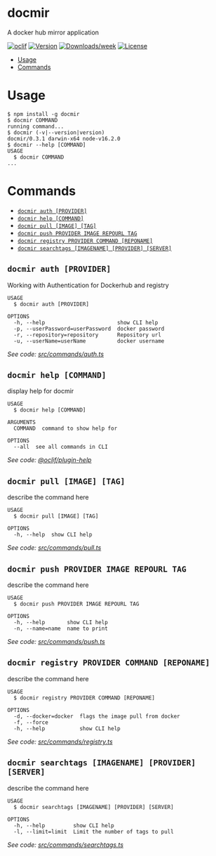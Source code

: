 docmir
======

A docker hub mirror application

[![oclif](https://img.shields.io/badge/cli-oclif-brightgreen.svg)](https://oclif.io)
[![Version](https://img.shields.io/npm/v/docmir.svg)](https://npmjs.org/package/docmir)
[![Downloads/week](https://img.shields.io/npm/dw/docmir.svg)](https://npmjs.org/package/docmir)
[![License](https://img.shields.io/npm/l/docmir.svg)](https://github.com/CaliFOSS/docker-mirror/blob/master/package.json)

<!-- toc -->
* [Usage](#usage)
* [Commands](#commands)
<!-- tocstop -->
# Usage
<!-- usage -->
```sh-session
$ npm install -g docmir
$ docmir COMMAND
running command...
$ docmir (-v|--version|version)
docmir/0.3.1 darwin-x64 node-v16.2.0
$ docmir --help [COMMAND]
USAGE
  $ docmir COMMAND
...
```
<!-- usagestop -->
# Commands
<!-- commands -->
* [`docmir auth [PROVIDER]`](#docmir-auth-provider)
* [`docmir help [COMMAND]`](#docmir-help-command)
* [`docmir pull [IMAGE] [TAG]`](#docmir-pull-image-tag)
* [`docmir push PROVIDER IMAGE REPOURL TAG`](#docmir-push-provider-image-repourl-tag)
* [`docmir registry PROVIDER COMMAND [REPONAME]`](#docmir-registry-provider-command-reponame)
* [`docmir searchtags [IMAGENAME] [PROVIDER] [SERVER]`](#docmir-searchtags-imagename-provider-server)

## `docmir auth [PROVIDER]`

Working with Authentication for Dockerhub and registry

```
USAGE
  $ docmir auth [PROVIDER]

OPTIONS
  -h, --help                       show CLI help
  -p, --userPassword=userPassword  docker password
  -r, --repository=repository      Repository url
  -u, --userName=userName          docker username
```

_See code: [src/commands/auth.ts](https://github.com/CaliFOSS/docker-mirror/blob/v0.3.1/src/commands/auth.ts)_

## `docmir help [COMMAND]`

display help for docmir

```
USAGE
  $ docmir help [COMMAND]

ARGUMENTS
  COMMAND  command to show help for

OPTIONS
  --all  see all commands in CLI
```

_See code: [@oclif/plugin-help](https://github.com/oclif/plugin-help/blob/v3.2.2/src/commands/help.ts)_

## `docmir pull [IMAGE] [TAG]`

describe the command here

```
USAGE
  $ docmir pull [IMAGE] [TAG]

OPTIONS
  -h, --help  show CLI help
```

_See code: [src/commands/pull.ts](https://github.com/CaliFOSS/docker-mirror/blob/v0.3.1/src/commands/pull.ts)_

## `docmir push PROVIDER IMAGE REPOURL TAG`

describe the command here

```
USAGE
  $ docmir push PROVIDER IMAGE REPOURL TAG

OPTIONS
  -h, --help       show CLI help
  -n, --name=name  name to print
```

_See code: [src/commands/push.ts](https://github.com/CaliFOSS/docker-mirror/blob/v0.3.1/src/commands/push.ts)_

## `docmir registry PROVIDER COMMAND [REPONAME]`

describe the command here

```
USAGE
  $ docmir registry PROVIDER COMMAND [REPONAME]

OPTIONS
  -d, --docker=docker  flags the image pull from docker
  -f, --force
  -h, --help           show CLI help
```

_See code: [src/commands/registry.ts](https://github.com/CaliFOSS/docker-mirror/blob/v0.3.1/src/commands/registry.ts)_

## `docmir searchtags [IMAGENAME] [PROVIDER] [SERVER]`

describe the command here

```
USAGE
  $ docmir searchtags [IMAGENAME] [PROVIDER] [SERVER]

OPTIONS
  -h, --help         show CLI help
  -l, --limit=limit  Limit the number of tags to pull
```

_See code: [src/commands/searchtags.ts](https://github.com/CaliFOSS/docker-mirror/blob/v0.3.1/src/commands/searchtags.ts)_
<!-- commandsstop -->
